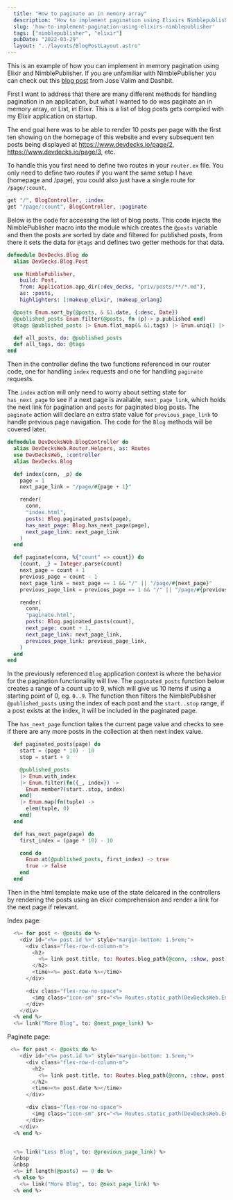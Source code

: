 ```yaml
---
  title: "How to paginate an in memory array"
  description: "How to implement pagination using Elixirs Nimblepublisher"
  slug: 'how-to-implement-pagination-using-elixirs-nimblepublisher'
  tags: ["nimblepublisher", "elixir"]
  pubDate: "2022-03-29"
  layout: "../layouts/BlogPostLayout.astro"
---
```


This is an example of how you can implement in memory pagination using Elixir and NimblePublisher. If you are unfamiliar with NimblePublisher you can check out this [blog post](https://dashbit.co/blog/welcome-to-our-blog-how-it-was-made) from Jose Valim and Dashbit.

First I want to address that there are many different methods for handling pagination in an application, but what I wanted to do was paginate an in memory array, or List, in Elixir. This is a list of blog posts gets compiled with my Elixir application on startup. 

The end goal here was to be able to render 10 posts per page with the first ten showing on the homepage of this website and every subsequent ten posts being displayed at https://www.devdecks.io/page/2, https://www.devdecks.io/page/3, etc.

To handle this you first need to define two routes in your `router.ex` file. You only need to define two routes if you want the same setup I have (homepage and /page), you could also just have a single route for `/page/:count`.

```elixir
get "/", BlogController, :index
get "/page/:count", BlogController, :paginate
```

Below is the code for accessing the list of blog posts. This code injects the NimblePublisher macro into the module which creates the `@posts` variable and then the posts are sorted by date and filtered for published posts, from there it sets the data for `@tags` and defines two getter methods for that data.

```elixir
defmodule DevDecks.Blog do
  alias DevDecks.Blog.Post

  use NimblePublisher,
    build: Post,
    from: Application.app_dir(:dev_decks, "priv/posts/**/*.md"),
    as: :posts,
    highlighters: [:makeup_elixir, :makeup_erlang]

  @posts Enum.sort_by(@posts, & &1.date, {:desc, Date})
  @published_posts Enum.filter(@posts, fn (p)-> p.published end)
  @tags @published_posts |> Enum.flat_map(& &1.tags) |> Enum.uniq() |> Enum.sort()

  def all_posts, do: @published_posts
  def all_tags, do: @tags
end
```

Then in the controller define the two functions referenced in our router code, one for handling `index` requests and one for handling `paginate` requests.

The `index` action will only need to worry about setting state for `has_next_page` to see if a next page is available, `next_page_link`, which holds the next link for pagination and `posts` for paginated blog posts. The `paginate` action will declare an extra state value for `previous_page_link` to handle previous page navigation. The code for the `Blog` methods will be covered later.

```elixir
defmodule DevDecksWeb.BlogController do
  alias DevDecksWeb.Router.Helpers, as: Routes
  use DevDecksWeb, :controller
  alias DevDecks.Blog

  def index(conn, _p) do
    page = 1
    next_page_link = "/page/#{page + 1}"

    render(
      conn,
      "index.html",
      posts: Blog.paginated_posts(page),
      has_next_page: Blog.has_next_page(page),
      next_page_link: next_page_link
    )
  end

  def paginate(conn, %{"count" => count}) do
    {count, _} = Integer.parse(count)
    next_page = count + 1
    previous_page = count - 1
    next_page_link = next_page == 1 && "/" || "/page/#{next_page}"
    previous_page_link = previous_page == 1 && "/" || "/page/#{previous_page}"

    render(
      conn,
      "paginate.html",
      posts: Blog.paginated_posts(count),
      next_page: count + 1,
      next_page_link: next_page_link,
      previous_page_link: previous_page_link,
    )
  end
end
```

In the previously referenced `Blog` application context is where the behavior for the pagination functionality will live. The `paginated_posts` function below creates a range of a count up to 9, which will give us 10 items if using a starting point of 0, eg. `0..9`. The function then filters the NimblePublisher `@published_posts` using the index of each post and the `start..stop` range, if a post exists at the index, it will be included in the paginated page.

The `has_next_page` function takes the current page value and checks to see if there are any more posts in the collection at then next index value.

```elixir
  def paginated_posts(page) do
    start = (page * 10) - 10
    stop = start + 9

    @published_posts
    |> Enum.with_index
    |> Enum.filter(fn({_, index}) ->
      Enum.member?(start..stop, index)
    end)
    |> Enum.map(fn(tuple) ->
      elem(tuple, 0)
    end)
  end

  def has_next_page(page) do
    first_index = (page * 10) - 10

    cond do
      Enum.at(@published_posts, first_index) -> true
      true -> false
    end
  end
```

Then in the html template make use of the state delcared in the controllers by rendering the posts using an elixir comprehension and render a link for the next page if relevant.

Index page:
```elixir
  <%= for post <- @posts do %>
    <div id="<%= post.id %>" style="margin-bottom: 1.5rem;">
      <div class="flex-row-d-column-m">
        <h2>
          <%= link post.title, to: Routes.blog_path(@conn, :show, post), class: "blog-title" %>
        </h2>
        <time><%= post.date %></time>
      </div>

      <div class="flex-row-no-space">
        <img class="icon-sm" src="<%= Routes.static_path(DevDecksWeb.Endpoint, "/images/tag.svg") %>" />&nbsp<%= Enum.map(post.tags, fn t -> link("#{t}", to: "/tags/#{t}", class: "blog-tag") end) %>
      </div>
    </div>
  <% end %>
  <%= link("More Blog", to: @next_page_link) %>
```


Paginate page:
```elixir
 <%= for post <- @posts do %>
    <div id="<%= post.id %>" style="margin-bottom: 1.5rem;">
      <div class="flex-row-d-column-m">
        <h2>
          <%= link post.title, to: Routes.blog_path(@conn, :show, post), class: "blog-title" %>
        </h2>
        <time><%= post.date %></time>
      </div>

      <div class="flex-row-no-space">
        <img class="icon-sm" src="<%= Routes.static_path(DevDecksWeb.Endpoint, "/images/tag.svg") %>" />&nbsp<%= Enum.map(post.tags, fn t -> link("#{t}", to: "/tags/#{t}", class: "blog-tag") end) %>
      </div>
    </div>
  <% end %>


  <%= link("Less Blog", to: @previous_page_link) %>
  &nbsp
  &nbsp
  <%= if length(@posts) == 0 do %>
  <% else %>
    <%= link("More Blog", to: @next_page_link) %>
  <% end %>
```